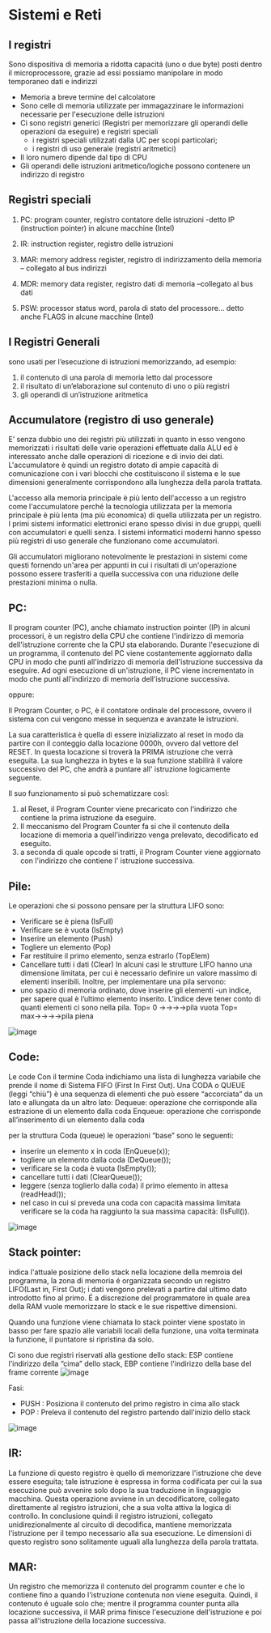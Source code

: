 # Sistemi e Reti






## I registri

Sono dispositiva di memoria a ridotta capacitá (uno o due byte) posti dentro il microprocessore,
grazie ad essi possiamo manipolare in modo temporaneo dati e indirizzi

- Memoria a breve termine del calcolatore
- Sono celle di memoria utilizzate per immagazzinare le informazioni necessarie per
l'esecuzione delle istruzioni
- Ci sono registri generici (Registri per memorizzare gli operandi delle operazioni da
eseguire) e registri speciali
  - i registri speciali utilizzati dalla UC per scopi particolari;
  - i registri di uso generale (registri aritmetici)
- Il loro numero dipende dal tipo di CPU
- Gli operandi delle istruzioni aritmetico/logiche possono contenere un indirizzo di
registro



## Registri speciali
1. PC: program counter, registro contatore delle istruzioni -detto IP (instruction
pointer) in alcune macchine (Intel)
2. IR: instruction register, registro delle istruzioni

3. MAR: memory address register, registro di indirizzamento della memoria –
collegato al bus indirizzi
4. MDR: memory data register, registro dati di memoria –collegato al bus dati
5. PSW: processor status word, parola di stato del processore... detto anche
FLAGS in alcune macchine (Intel)


## I Registri Generali 
sono usati per l’esecuzione di istruzioni memorizzando,
ad esempio:
1. il contenuto di una parola di memoria letto dal processore
2. il risultato di un’elaborazione sul contenuto di uno o più registri
3. gli operandi di un’istruzione aritmetica


## Accumulatore (registro di uso generale)
E’ senza dubbio uno dei registri più utilizzati in quanto in esso vengono memorizzati i
risultati delle varie operazioni effettuate dalla ALU ed è interessato anche dalle
operazioni di ricezione e di invio dei dati. L'accumulatore è quindi un registro dotato di
ampie capacità di comunicazione con i vari blocchi che costituiscono il sistema e le sue
dimensioni generalmente corrispondono alla lunghezza della parola trattata.

L'accesso alla memoria principale è più lento dell'accesso a un registro come
l'accumulatore perché la tecnologia utilizzata per la memoria principale è più lenta (ma più
economica) di quella utilizzata per un registro. I primi sistemi informatici elettronici erano
spesso divisi in due gruppi, quelli con accumulatori e quelli senza. I sistemi informatici
moderni hanno spesso più registri di uso generale che funzionano come accumulatori.

Gli accumulatori migliorano notevolmente le prestazioni in sistemi
come questi fornendo un'area per appunti in cui i risultati di un'operazione possono essere
trasferiti a quella successiva con una riduzione delle prestazioni minima o nulla.



## PC:

Il program counter (PC), anche chiamato instruction pointer (IP) in alcuni processori, è un registro della CPU che contiene l'indirizzo di memoria dell'istruzione corrente che la CPU sta elaborando.
Durante l'esecuzione di un programma, il contenuto del PC viene costantemente aggiornato dalla CPU in modo che punti all'indirizzo di memoria dell'istruzione successiva da eseguire. Ad ogni esecuzione di un'istruzione, il PC viene incrementato in modo che punti all'indirizzo di memoria dell'istruzione successiva.

oppure:

Il Program Counter, o PC, è il contatore ordinale del processore, ovvero il sistema con
cui vengono messe in sequenza e avanzate le istruzioni.

La sua caratteristica è quella di essere inizializzato al reset in modo da partire con il
conteggio dalla locazione 0000h, ovvero dal vettore del RESET.
In questa locazione si troverà la PRIMA istruzione che verrà eseguita.
La sua lunghezza in bytes e la sua funzione stabilirà il valore successivo del PC, che
andrà a puntare all' istruzione logicamente seguente.

Il suo funzionamento si può schematizzare così:

1. al Reset, il Program Counter viene precaricato con l'indirizzo che contiene la
prima istruzione da eseguire.
2. Il meccanismo del Program Counter fa si che il contenuto della locazione di
memoria a quell'indirizzo venga prelevato, decodificato ed eseguito.
3. a seconda di quale opcode si tratti, il Program Counter viene aggiornato con
l'indirizzo che contiene l' istruzione successiva.



## Pile:
Le operazioni che si possono pensare per la struttura LIFO sono:
- Verificare se è piena (IsFull)
- Verificare se è vuota (IsEmpty)
- Inserire un elemento (Push)
- Togliere un elemento (Pop)
- Far restituire il primo elemento, senza estrarlo (TopElem)
- Cancellare tutti i dati (Clear)
In alcuni casi le strutture LIFO hanno una dimensione limitata, per cui è necessario
definire un valore massimo di elementi inseribili. Inoltre, per implementare una pila
servono:
- uno spazio di memoria ordinato, dove inserire gli elementi
-un indice, per sapere qual è l’ultimo elemento inserito.
L’indice deve tener conto di quanti elementi ci sono nella pila.
Top= 0 →→→→pila vuota
Top= max→→→→pila piena

![image](https://user-images.githubusercontent.com/87804260/223405566-ee251106-04d7-4909-9a32-4b7060a666b4.png)



## Code:
Le code
Con il termine Coda indichiamo una lista di lunghezza variabile che prende il nome di
Sistema FIFO (First In First Out). Una CODA o QUEUE (leggi “chiù”) è una sequenza
di elementi che può essere “accorciata” da un lato e allungata da un altro lato:
Dequeue: operazione che corrisponde alla estrazione di un elemento dalla coda
Enqueue: operazione che corrisponde all’inserimento di un elemento dalla coda


per la struttura Coda (queue) le operazioni “base” sono le
seguenti:

- inserire un elemento x in coda (EnQueue(x));
- togliere un elemento dalla coda (DeQueue());
- verificare se la coda è vuota (IsEmpty());
- cancellare tutti i dati (ClearQueue());
- leggere (senza toglierlo dalla coda) il primo elemento in attesa
(readHead());
- nel caso in cui si preveda una coda con capacità massima limitata
verificare se la coda ha raggiunto la sua massima capacità: (IsFull()).

![image](https://user-images.githubusercontent.com/87804260/223403660-3a740247-29f2-4b25-a073-c11255edb4bc.png)


## Stack pointer:
indica l'attuale posizione dello stack nella locazione della memroia del programma, la zona di memoria é organizzata secondo un registro LIFO(Last in, First Out); i dati vengono prelevati a partire dal ultimo dato introdotto fino al primo. É a discrezione del programmatore in quale area della RAM vuole memorizzare lo stack e le sue rispettive dimensioni.

Quando una funzione viene chiamata lo stack pointer viene spostato in basso per fare spazio alle variabili locali della funzione, una volta terminata la funzione, il puntatore si ripristina da solo.

Ci sono due registri riservati alla gestione dello stack: ESP contiene
l'indirizzo della “cima” dello stack, EBP contiene l'indirizzo della base del frame
corrente
![image](https://user-images.githubusercontent.com/87804260/223402951-e2d679d0-f5ad-4c54-83cf-2a2b7e4d2460.png)

Fasi:
- PUSH <registro>: Posiziona il contenuto del primo registro in cima allo stack
- POP <registro>: Preleva il contenuto del registro partendo dall'inizio dello stack

![image](https://user-images.githubusercontent.com/87804260/223403368-aed2978e-9b33-49fd-be49-d5fa15b59d3a.png)




## IR:
La funzione di questo registro è quello di memorizzare l'istruzione che
deve essere eseguita; tale istruzione è espressa in forma codificata per
cui la sua esecuzione può avvenire solo dopo la sua traduzione in
linguaggio macchina. Questa operazione avviene in un decodificatore,
collegato direttamente al registro istruzioni, che a sua volta attiva la logica di
controllo.
In conclusione quindi il registro istruzioni, collegato unidirezionalmente al
circuito di decodifica, mantiene memorizzata l'istruzione per il tempo
necessario alla sua esecuzione. Le dimensioni di questo registro sono
solitamente uguali alla lunghezza della parola trattata.


## MAR:
Un registro che memorizza il contenuto del programm counter e che lo contiene fino a quando l'istruzione contenuta non viene eseguita.
Quindi, il contenuto é uguale solo che; mentre il programma counter punta alla locazione successiva, il MAR prima finisce l'esecuzione dell'istruzione e poi passa all'istruzione della locazione successiva.
